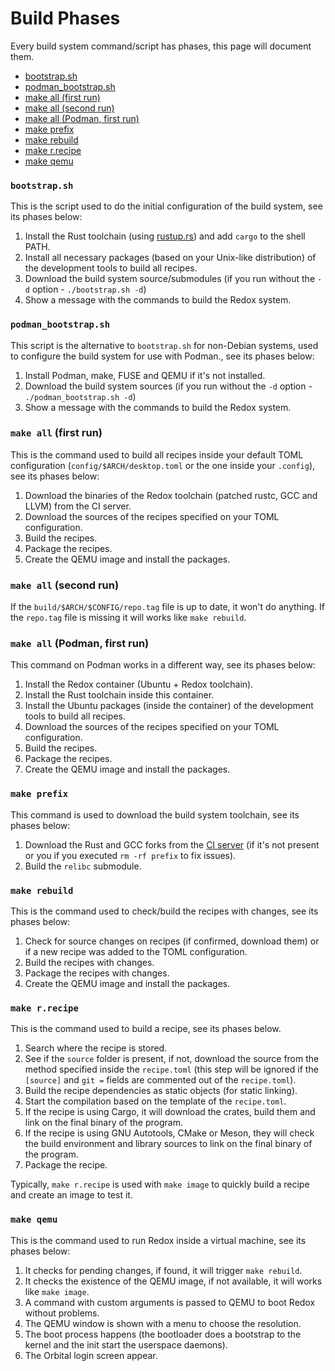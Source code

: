 # Build Phases

Every build system command/script has phases, this page will document them.

- [bootstrap.sh](#bootstrapsh)
- [podman_bootstrap.sh](#podman_boostrapsh)
- [make all (first run)](#make-all-first-run)
- [make all (second run)](#make-all-second-run)
- [make all (Podman, first run)](#make-all-podman-first-run)
- [make prefix](#make-prefix)
- [make rebuild](#make-rebuild)
- [make r.recipe](#make-rrecipe)
- [make qemu](#make-qemu)

### `bootstrap.sh`

This is the script used to do the initial configuration of the build system, see its phases below:

1. Install the Rust toolchain (using [rustup.rs](https://rustup.rs/)) and add `cargo` to the shell PATH.
2. Install all necessary packages (based on your Unix-like distribution) of the development tools to build all recipes.
3. Download the build system source/submodules (if you run without the `-d` option - `./bootstrap.sh -d`)
4. Show a message with the commands to build the Redox system.

### `podman_bootstrap.sh`

This script is the alternative to `bootstrap.sh` for non-Debian systems, used to configure the build system for use with Podman., see its phases below:

1. Install Podman, make, FUSE and QEMU if it's not installed.
2. Download the build system sources (if you run without the `-d` option - `./podman_bootstrap.sh -d`)
4. Show a message with the commands to build the Redox system.

### `make all` (first run)

This is the command used to build all recipes inside your default TOML configuration (`config/$ARCH/desktop.toml` or the one inside your `.config`), see its phases below:

1. Download the binaries of the Redox toolchain (patched rustc, GCC and LLVM) from the CI server.
2. Download the sources of the recipes specified on your TOML configuration.
3. Build the recipes.
4. Package the recipes.
5. Create the QEMU image and install the packages.

### `make all` (second run)

If the `build/$ARCH/$CONFIG/repo.tag` file is up to date, it won't do anything. If the `repo.tag` file is missing it will works like `make rebuild`.

### `make all` (Podman, first run)

This command on Podman works in a different way, see its phases below:

1. Install the Redox container (Ubuntu + Redox toolchain).
2. Install the Rust toolchain inside this container.
3. Install the Ubuntu packages (inside the container) of the development tools to build all recipes.
4. Download the sources of the recipes specified on your TOML configuration.
5. Build the recipes.
6. Package the recipes.
7. Create the QEMU image and install the packages.

### `make prefix`

This command is used to download the build system toolchain, see its phases below:

1. Download the Rust and GCC forks from the [CI server](https://static.redox-os.org/toolchain/) (if it's not present or you if you executed `rm -rf prefix` to fix issues).
2. Build the `relibc` submodule.

### `make rebuild`

This is the command used to check/build the recipes with changes, see its phases below:

1. Check for source changes on recipes (if confirmed, download them) or if a new recipe was added to the TOML configuration.
2. Build the recipes with changes.
3. Package the recipes with changes.
4. Create the QEMU image and install the packages.

### `make r.recipe`

This is the command used to build a recipe, see its phases below.

1. Search where the recipe is stored.
2. See if the `source` folder is present, if not, download the source from the method specified inside the `recipe.toml` (this step will be ignored if the `[source]` and `git =` fields are commented out of the `recipe.toml`).
3. Build the recipe dependencies as static objects (for static linking).
4. Start the compilation based on the template of the `recipe.toml`.
5. If the recipe is using Cargo, it will download the crates, build them and link on the final binary of the program.
6. If the recipe is using GNU Autotools, CMake or Meson, they will check the build environment and library sources to link on the final binary of the program.
7. Package the recipe.

Typically, `make r.recipe` is used with `make image` to quickly build a recipe and create an image to test it.

### `make qemu`

This is the command used to run Redox inside a virtual machine, see its phases below:

1. It checks for pending changes, if found, it will trigger `make rebuild`.
2. It checks the existence of the QEMU image, if not available, it will works like `make image`.
3. A command with custom arguments is passed to QEMU to boot Redox without problems.
4. The QEMU window is shown with a menu to choose the resolution.
5. The boot process happens (the bootloader does a bootstrap to the kernel and the init start the userspace daemons).
6. The Orbital login screen appear.
